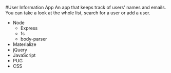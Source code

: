 #User Information App
An app that keeps track of users' names and emails. You can take a look at the whole list, search for a user or add a user.

* Node
  * Express
  * fs
  * body-parser
* Materialize
* jQuery
* JavaScript
* PUG
* CSS